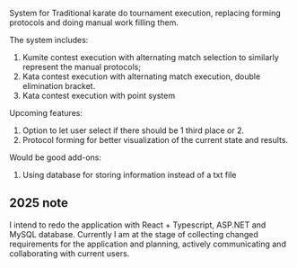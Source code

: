 System for Traditional karate do tournament execution, replacing forming protocols and doing manual work filling them.

The system includes:
1) Kumite contest execution with alternating match selection to similarly represent the manual protocols;
2) Kata contest execution with alternating match execution, double elimination bracket.
3) Kata contest execution with point system

Upcoming features:
1) Option to let user select if there should be 1 third place or 2.
2) Protocol forming for better visualization of the current state and results.

Would be good add-ons:
1) Using database for storing information instead of a txt file

## 2025 note
I intend to redo the application with React + Typescript, ASP.NET and MySQL database. Currently I am at the stage of collecting changed requirements for the application and planning, actively communicating and collaborating with current users.
